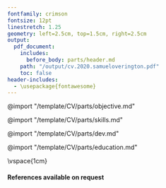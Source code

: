 ```yaml
---
fontfamily: crimson
fontsize: 12pt
linestretch: 1.25
geometry: left=2.5cm, top=1.5cm, right=2.5cm
output:
  pdf_document:
    includes:
      before_body: parts/header.md
    path: "/output/cv.2020.samueloverington.pdf"
    toc: false
header-includes:
  - \usepackage{fontawesome}
---
```


@import "/template/CV/parts/objective.md"

@import "/template/CV/parts/skills.md"

@import "/template/CV/parts/dev.md"
<!--
@import "/template/CV/parts/teaching.md"
 -->
@import "/template/CV/parts/education.md"

\vspace{1cm}

#### References available on request

<!-- import "/template/CV/parts/references.md" -->
